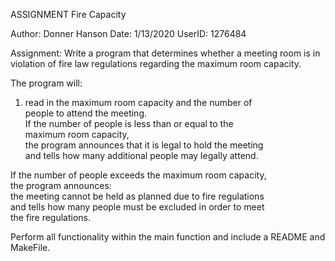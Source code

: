 ASSIGNMENT Fire Capacity

Author: Donner Hanson
Date: 1/13/2020
UserID: 1276484

Assignment:
 Write a program that determines whether a meeting room is in violation of fire law regulations regarding the maximum room capacity.
 
 The program will:
 1) read in the maximum room capacity and the number of  
 people to attend the meeting.  
 If the number of people is less than or equal to the  
 maximum room capacity,  
 the program announces that it is legal to hold the meeting  
 and tells how many additional people may legally attend.  
 
 If the number of people exceeds the maximum room capacity,  
 the program announces:  
 the meeting cannot be held as planned due to fire regulations  
 and tells how many people must be excluded in order to meet  
 the fire regulations.  
  
Perform all functionality within the main function and include a README and MakeFile.  
